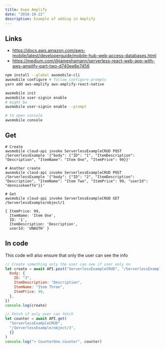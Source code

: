 ```yaml
---
title: Expo Amplify
date: "2018-10-22"
description: Example of adding in Amplify
---
```


## Links

- https://docs.aws.amazon.com/aws-mobile/latest/developerguide/mobile-hub-web-access-databases.html
- https://medium.com/@jameshamann/serverless-react-web-app-with-aws-amplify-part-two-d740ee8e7456

```bash
npm install --global awsmobile-cli
awsmobile configure # follow configure prompts
yarn add aws-amplify aws-amplify-react-native

awsmobile init
awsmobile user-signin enable
# might be
awsmobile user-signin enable --prompt

# to open console
awsmobile console
```

## Get

```
# Create
awsmobile cloud-api invoke ServerlessExampleCRUD POST /ServerlessExample '{"body": {"ID": "1", "ItemDescription": "Description", "ItemName": "Item One", "ItemPrice": 99}}'

# Another create
awsmobile cloud-api invoke ServerlessExampleCRUD POST /ServerlessExample '{"body": {"ID": "2", "ItemDescription": "Description", "ItemName": "Item Two", "ItemPrice": 99, "userId": "dennisokeeffe"}}'

# Get
awsmobile cloud-api invoke ServerlessExampleCRUD GET /ServerlessExample/object/1

{ ItemPrice: 99,
  ItemName: 'Item One',
  ID: '1',
  ItemDescription: 'Description',
  userId: 'UNAUTH' }
```

## In code

This code will also ensure that only the user can see the info

```javascript
// Create something only the user can see if user only on
let create = await API.post("ServerlessExampleCRUD", "/ServerlessExample", {
  body: {
    ID: "3",
    ItemDescription: "Description",
    ItemName: "Item Three",
    ItemPrice: 99,
  },
})
console.log(create)

// Fetch if only user can fetch
let counter = await API.get(
  "ServerlessExampleCRUD",
  "/ServerlessExample/object/3",
  {}
)
console.log("> CounterOne.counter", counter)
```
